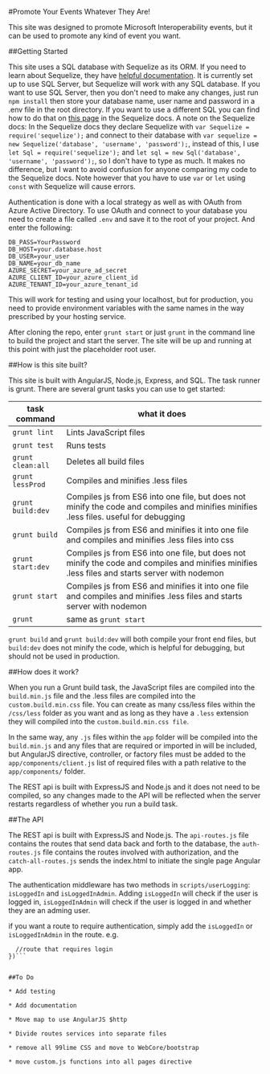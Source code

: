 #Promote Your Events Whatever They Are!

This site was designed to promote Microsoft Interoperability events, but it can be used to promote any kind of event you want. 

##Getting Started

This site uses a SQL database with Sequelize as its ORM. If you need to learn about Sequelize, they have [helpful documentation](http://docs.sequelizejs.com/en/latest/). It is currently set up to use SQL Server, but Sequelize will work with any SQL database. If you want to use SQL Server, then you don't need to make any changes, just run `npm install` then store your database name, user name and password in a .env file in the root directory. If you want to use a different SQL you can find how to do that on [this page](http://docs.sequelizejs.com/en/latest/docs/getting-started/) in the Sequelize docs. A note on the Sequelize docs: In the Sequelize docs they declare Sequelize with `var Sequelize = require('sequelize');` and connect to their database with `var sequelize = new Sequelize('database', 'username', 'password');`, instead of this, I use `let Sql = require('sequelize');` and `let sql = new Sql('database', 'username', 'password');`, so I don't have to type as much. It makes no difference, but I want to avoid confusion for anyone comparing my code to the Sequelize docs. Note however that you have to use `var` or `let` using `const` with Sequelize will cause errors.

Authentication is done with a local strategy as well as with OAuth from Azure Active Directory. To use OAuth and connect to your database you need to create a file called `.env` and save it to the root of your project. And enter the following:

```
DB_PASS=YourPassword
DB_HOST=your.database.host
DB_USER=your_user
DB_NAME=your_db_name
AZURE_SECRET=your_azure_ad_secret
AZURE_CLIENT_ID=your_azure_client_id
AZURE_TENANT_ID=your_azure_tenant_id
```

This will work for testing and using your localhost, but for production, you need to provide environment variables with the same names in the way prescribed by your hosting service. 

After cloning the repo, enter `grunt start` or just `grunt` in the command line to build the project and start the server. The site will be up and running at this point with just the placeholder root user. 

##How is this site built?

This site is built with AngularJS, Node.js, Express, and SQL. The task runner is grunt. There are several grunt tasks you can use to get started:

**task command** | **what it does**
---|---
`grunt lint` | Lints JavaScript files
`grunt test` | Runs tests
`grunt clean:all` | Deletes all build files
`grunt lessProd` | Compiles and minifies .less files
`grunt build:dev` | Compiles js from ES6 into one file, but does not minify the code and compiles and minifies minifies .less files. useful for debugging
`grunt build` | Compiles js from ES6 and minifies it into one file and compiles and minifies .less files into css
`grunt start:dev` |  Compiles js from ES6 into one file, but does not minify the code and compiles and minifies minifies .less files and starts server with nodemon
`grunt start` | Compiles js from ES6 and minifies it into one file and compiles and minifies .less files and starts server with nodemon
`grunt` | same as `grunt start`

`grunt build` and `grunt build:dev` will both compile your front end files, but `build:dev` does not minify the code, which is helpful for debugging, but should not be used in production. 

##How does it work?

When you run a Grunt build task, the JavaScript files are compiled into the `build.min.js` file and the .less files are compiled into the `custom.build.min.css` file. You can create as many css/less files within the `/css/less` folder as you want and as long as they have a `.less` extension they will compiled into the `custom.build.min.css file`. 

In the same way, any `.js` files within the `app` folder will be compiled into the `build.min.js` and any files that are required or imported in will be included, but AngularJS directive, controller, or factory files must be added to the `app/components/client.js` list of required files with a path relative to the `app/components/` folder. 

The REST api is built with ExpressJS and Node.js and it does not need to be compiled, so any changes made to the API will be reflected when the server restarts regardless of whether you run a build task.

##The API

The REST api is built with ExpressJS and Node.js. The `api-routes.js` file contains the routes that send data back and forth to the database, the `auth-routes.js` file contains the routes involved with authorization, and the `catch-all-routes.js` sends the index.html to initiate the single page Angular app. 

The authentication middleware has two methods in `scripts/userLogging`: `isLoggedIn` and `isLoggedInAdmin`. Adding `isLoggedIn` will check if the user is logged in, `isLoggedInAdmin` will check if the user is logged in and whether they are an adming user.

if you want a route to require authentication, simply add the `isLoggedIn` or `isLoggedInAdmin` in the route. e.g.
```router.get('/myroute', isLoggedIn, (req, res) => {
  //route that requires login
})```


##To Do

* Add testing

* Add documentation

* Move map to use AngularJS $http

* Divide routes services into separate files

* remove all 99lime CSS and move to WebCore/bootstrap

* move custom.js functions into all pages directive
